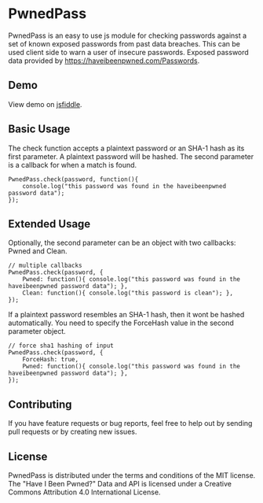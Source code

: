 # PwnedPass
PwnedPass is an easy to use js module for checking passwords against a set of known exposed passwords from past data breaches. This can be used client side to warn a user of insecure passwords. Exposed password data provided by https://haveibeenpwned.com/Passwords. 

## Demo
View demo on [jsfiddle](https://jsfiddle.net/jpxor/edpg1dxc/).


## Basic Usage
The check function accepts a plaintext password or an SHA-1 hash as its first parameter. A plaintext password will be hashed.
The second parameter is a callback for when a match is found. 

    PwnedPass.check(password, function(){
        console.log("this password was found in the haveibeenpwned password data");
    });

## Extended Usage
Optionally, the second parameter can be an object with two callbacks: Pwned and Clean. 

    // multiple callbacks
    PwnedPass.check(password, {
        Pwned: function(){ console.log("this password was found in the haveibeenpwned password data"); },
        Clean: function(){ console.log("this password is clean"); },
    });

If a plaintext password resembles an SHA-1 hash, then it wont be hashed automatically. You need to specify the ForceHash value in the second parameter object. 

    // force sha1 hashing of input
    PwnedPass.check(password, {
        ForceHash: true,
        Pwned: function(){ console.log("this password was found in the haveibeenpwned password data"); },
    });

## Contributing
If you have feature requests or bug reports, feel free to help out by sending pull requests or by creating new issues.

## License
PwnedPass is distributed under the terms and conditions of the MIT license. 
The "Have I Been Pwned?" Data and API is licensed under a Creative Commons Attribution 4.0 International License.

